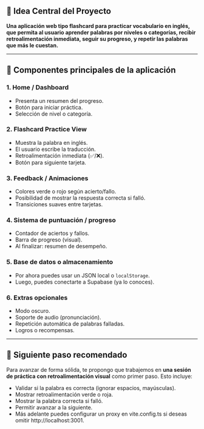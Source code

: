 ## 🧠 Idea Central del Proyecto

**Una aplicación web tipo flashcard para practicar vocabulario en inglés, que permita al usuario aprender palabras por niveles o categorías, recibir retroalimentación inmediata, seguir su progreso, y repetir las palabras que más le cuestan.**

---

## 🧩 Componentes principales de la aplicación

### 1. **Home / Dashboard**
- Presenta un resumen del progreso.
- Botón para iniciar práctica.
- Selección de nivel o categoría.

### 2. **Flashcard Practice View**
- Muestra la palabra en inglés.
- El usuario escribe la traducción.
- Retroalimentación inmediata (✅/❌).
- Botón para siguiente tarjeta.

### 3. **Feedback / Animaciones**
- Colores verde o rojo según acierto/fallo.
- Posibilidad de mostrar la respuesta correcta si falló.
- Transiciones suaves entre tarjetas.

### 4. **Sistema de puntuación / progreso**
- Contador de aciertos y fallos.
- Barra de progreso (visual).
- Al finalizar: resumen de desempeño.

### 5. **Base de datos o almacenamiento**
- Por ahora puedes usar un JSON local o `localStorage`.
- Luego, puedes conectarte a Supabase (ya lo conoces).

### 6. **Extras opcionales**
- Modo oscuro.
- Soporte de audio (pronunciación).
- Repetición automática de palabras falladas.
- Logros o recompensas.

---

## 🎯 Siguiente paso recomendado

Para avanzar de forma sólida, te propongo que trabajemos en **una sesión de práctica con retroalimentación visual** como primer paso. Esto incluye:

- Validar si la palabra es correcta (ignorar espacios, mayúsculas).
- Mostrar retroalimentación verde o roja.
- Mostrar la palabra correcta si falló.
- Permitir avanzar a la siguiente.
- Más adelante puedes configurar un proxy en vite.config.ts si deseas omitir http://localhost:3001.

